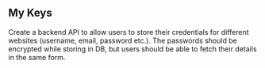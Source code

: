 ## My Keys


Create a backend API to allow users to store their credentials for 
different websites (username, email, password etc.). The passwords 
should be encrypted while storing in DB, but users should be able to 
fetch their details in the same form.